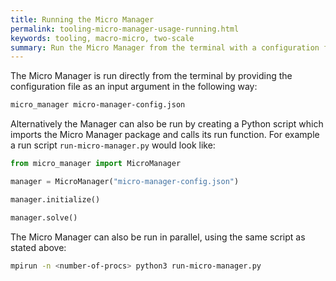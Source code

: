 ```yaml
---
title: Running the Micro Manager
permalink: tooling-micro-manager-usage-running.html
keywords: tooling, macro-micro, two-scale
summary: Run the Micro Manager from the terminal with a configuration file as input argument or from a Python script.
---
```


The Micro Manager is run directly from the terminal by providing the configuration file as an input argument in the following way:

```bash
micro_manager micro-manager-config.json
```

Alternatively the Manager can also be run by creating a Python script which imports the Micro Manager package and calls its run function. For example a run script `run-micro-manager.py` would look like:

```python
from micro_manager import MicroManager

manager = MicroManager("micro-manager-config.json")

manager.initialize()

manager.solve()
```

The Micro Manager can also be run in parallel, using the same script as stated above:

```bash
mpirun -n <number-of-procs> python3 run-micro-manager.py
```
